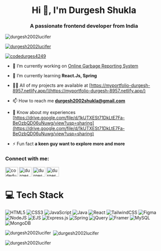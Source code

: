 <h1 align="center">Hi 👋, I'm Durgesh Shukla</h1>
<h3 align="center">A passionate frontend developer from India</h3>

<p align="left"> <img src="https://komarev.com/ghpvc/?username=durgesh2002lucifer&label=Profile%20views&color=0e75b6&style=flat" alt="durgesh2002lucifer" /> </p>

<p align="left"> <a href="https://github.com/ryo-ma/github-profile-trophy"><img src="https://github-profile-trophy.vercel.app/?username=durgesh2002lucifer" alt="durgesh2002lucifer" /></a> </p>

<p align="left"> <a href="https://twitter.com/codedurges4249" target="blank"><img src="https://img.shields.io/twitter/follow/codedurges4249?logo=twitter&style=for-the-badge" alt="codedurges4249" /></a> </p>

- 🔭 I’m currently working on [Online Garbage Reporting System](https://online-garbage-collection.netlify.app/)

- 🌱 I’m currently learning **React.Js, Spring**

- 👨‍💻 All of my projects are available at [https://myportfolio-durgesh-8957.netlify.app/](https://myportfolio-durgesh-8957.netlify.app/)

- 📫 How to reach me **durgesh2002shukla@gmail.com**

- 📄 Know about my experiences [https://drive.google.com/file/d/1kUTXESt71DkLtE7Fa-BeOzbQD06uNuwg/view?usp=sharing](https://drive.google.com/file/d/1kUTXESt71DkLtE7Fa-BeOzbQD06uNuwg/view?usp=sharing)

- ⚡ Fun fact **a keen guy want to explore more and more**

<h3 align="left">Connect with me:</h3>
<p align="left">
<a href="https://twitter.com/codedurges4249" target="blank"><img align="center" src="https://raw.githubusercontent.com/rahuldkjain/github-profile-readme-generator/master/src/images/icons/Social/twitter.svg" alt="codedurges4249" height="30" width="40" /></a>
<a href="https://linkedin.com/in/durgesh-shukla-239370252" target="blank"><img align="center" src="https://raw.githubusercontent.com/rahuldkjain/github-profile-readme-generator/master/src/images/icons/Social/linked-in-alt.svg" alt="durgesh-shukla-239370252" height="30" width="40" /></a>
<a href="https://www.leetcode.com/durgesh12072004" target="blank"><img align="center" src="https://raw.githubusercontent.com/rahuldkjain/github-profile-readme-generator/master/src/images/icons/Social/leet-code.svg" alt="durgesh12072004" height="30" width="40" /></a>
<a href="https://auth.geeksforgeeks.org/user/durgesh202dfn" target="blank"><img align="center" src="https://raw.githubusercontent.com/rahuldkjain/github-profile-readme-generator/master/src/images/icons/Social/geeks-for-geeks.svg" alt="durgesh202dfn" height="30" width="40" /></a>
</p>


# 💻 Tech Stack
<!-- Badges from https://github.com/Ileriayo/markdown-badges -->
![HTML5](https://img.shields.io/badge/html5-%23E34F26.svg?style=for-the-badge&logo=html5&logoColor=white)
![CSS3](https://img.shields.io/badge/css3-%231572B6.svg?style=for-the-badge&logo=css3&logoColor=white)
![JavaScript](https://img.shields.io/badge/javascript-%23323330.svg?style=for-the-badge&logo=javascript&logoColor=%23F7DF1E)
![Java](https://img.shields.io/badge/java-%23ED8B00.svg?style=for-the-badge&logo=openjdk&logoColor=white)
![React](https://img.shields.io/badge/react-%2320232a.svg?style=for-the-badge&logo=react&logoColor=%2361DAFB)
![TailwindCSS](https://img.shields.io/badge/tailwindcss-%2338B2AC.svg?style=for-the-badge&logo=tailwind-css&logoColor=white)
![Figma](https://img.shields.io/badge/figma-%23F24E1E.svg?style=for-the-badge&logo=figma&logoColor=white)
![NodeJS](https://img.shields.io/badge/node.js-6DA55F?style=for-the-badge&logo=node.js&logoColor=white)
![EJS](https://img.shields.io/badge/ejs-%23B4CA65.svg?style=for-the-badge&logo=ejs&logoColor=black)
![Express.js](https://img.shields.io/badge/express.js-%23404d59.svg?style=for-the-badge&logo=express&logoColor=%2361DAFB)
![Spring](https://img.shields.io/badge/spring-%236DB33F.svg?style=for-the-badge&logo=spring&logoColor=white)
![jQuery](https://img.shields.io/badge/jquery-%230769AD.svg?style=for-the-badge&logo=jquery&logoColor=white)
![Framer](https://img.shields.io/badge/Framer-black?style=for-the-badge&logo=framer&logoColor=blue)
![MySQL](https://img.shields.io/badge/mysql-4479A1.svg?style=for-the-badge&logo=mysql&logoColor=white)
![MongoDB](https://img.shields.io/badge/MongoDB-%234ea94b.svg?style=for-the-badge&logo=mongodb&logoColor=white)

<p><img align="left" src="https://github-readme-stats.vercel.app/api/top-langs?username=durgesh2002lucifer&show_icons=true&locale=en&layout=compact" alt="durgesh2002lucifer" /></p>

<p>&nbsp;<img align="center" src="https://github-readme-stats.vercel.app/api?username=durgesh2002lucifer&show_icons=true&locale=en" alt="durgesh2002lucifer" /></p>

<p><img align="center" src="https://github-readme-streak-stats.herokuapp.com/?user=durgesh2002lucifer&" alt="durgesh2002lucifer" /></p>
